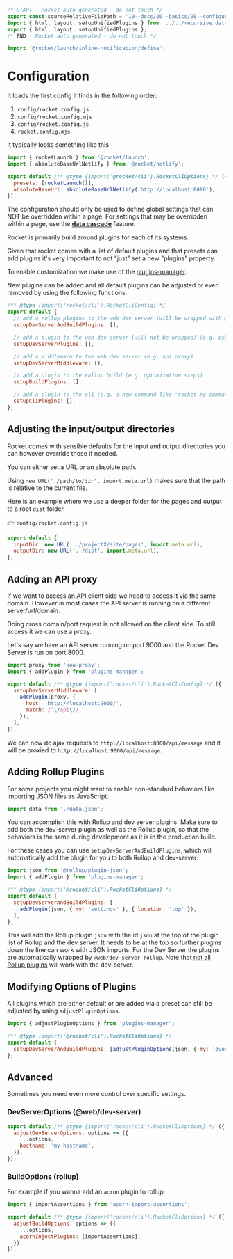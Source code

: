 ```js server
/* START - Rocket auto generated - do not touch */
export const sourceRelativeFilePath = '10--docs/20--basics/90--configuration.rocket.md';
import { html, layout, setupUnifiedPlugins } from '../../recursive.data.js';
export { html, layout, setupUnifiedPlugins };
/* END - Rocket auto generated - do not touch */

import '@rocket/launch/inline-notification/define';
```

# Configuration

It loads the first config it finds in the following order:

1. `config/rocket.config.js`
2. `config/rocket.config.mjs`
3. `config/rocket.config.js`
4. `rocket.config.mjs`

It typically looks something like this

```js
import { rocketLaunch } from '@rocket/launch';
import { absoluteBaseUrlNetlify } from '@rocket/netlify';

export default /** @type {import('@rocket/cli').RocketCliOptions} */ ({
  presets: [rocketLaunch()],
  absoluteBaseUrl: absoluteBaseUrlNetlify('http://localhost:8080'),
});
```

<inline-notification>

The configuration should only be used to define global settings that can NOT be overridden within a page.
For settings that may be overridden within a page, use the [**data cascade**](./30--data-cascade.rocket.md) feature.

</inline-notification>

Rocket is primarily build around plugins for each of its systems.

Given that rocket comes with a list of default plugins and that presets can add plugins it's very important to not "just" set a new "plugins" property.

To enable customization we make use of the [plugins-manager](../../30--tools//10--plugins-manager/10--overview.rocket.md).

New plugins can be added and all default plugins can be adjusted or even removed by using the following functions.

```js
/** @type {import('rocket/cli').RocketCliConfig} */
export default {
  // add a rollup plugins to the web dev server (will be wrapped with @web/dev-server-rollup) AND the rollup build (e.g. enable json importing)
  setupDevServerAndBuildPlugins: [],

  // add a plugin to the web dev server (will not be wrapped) (e.g. esbuild for TypeScript)
  setupDevServerPlugins: [],

  // add a middleware to the web dev server (e.g. api proxy)
  setupDevServerMiddleware: [],

  // add a plugin to the rollup build (e.g. optimization steps)
  setupBuildPlugins: [],

  // add a plugin to the cli (e.g. a new command like "rocket my-command")
  setupCliPlugins: [],
};
```

## Adjusting the input/output directories

Rocket comes with sensible defaults for the input and output directories you can however override those if needed.

You can either set a URL or an absolute path.

<inline-notification>

Using `new URL('./path/to/dir', import.meta.url)` makes sure that the path is relative to the current file.

</inline-notification>

Here is an example where we use a deeper folder for the pages and output to a root `dist` folder.

👉 `config/rocket.config.js`

```js
export default {
  inputDir: new URL('../projectX/site/pages', import.meta.url),
  outputDir: new URL('../dist', import.meta.url),
};
```

## Adding an API proxy

If we want to access an API client side we need to access it via the same domain. 
However in most cases the API server is running on a different server/url/domain.

Doing cross domain/port request is not allowed on the client side.
To still access it we can use a proxy. 

Let's say we have an API server running on port 9000 and the Rocket Dev Server is run on port 8000.

```js
import proxy from 'koa-proxy';
import { addPlugin } from 'plugins-manager';

export default /** @type {import('rocket/cli').RocketCliConfig} */ ({
  setupDevServerMiddleware: [
    addPlugin(proxy, {
      host: 'http://localhost:9000/',
      match: /^\/api\//,
    }),
  ],
});
```

We can now do ajax requests to `http://localhost:8000/api/message` and it will be proxied to `http://localhost:9000/api/message`.

## Adding Rollup Plugins

For some projects you might want to enable non-standard behaviors like importing JSON files as JavaScript.

```js
import data from './data.json';
```

You can accomplish this with Rollup and dev server plugins. Make sure to add both the dev-server plugin as well as the Rollup plugin, so that the behaviors is the same during development as it is in the production build.

For these cases you can use `setupDevServerAndBuildPlugins`, which will automatically add the plugin for you to both Rollup and dev-server:

```js
import json from '@rollup/plugin-json';
import { addPlugin } from 'plugins-manager';

/** @type {import('@rocket/cli').RocketCliOptions} */
export default {
  setupDevServerAndBuildPlugins: [
    addPlugin(json, { my: 'settings' }, { location: 'top' }),
  ],
};
```

This will add the Rollup plugin `json` with the id `json` at the top of the plugin list of Rollup and the dev server. It needs to be at the top so further plugins down the line can work with JSON imports.
For the Dev Server the plugins are automatically wrapped by `@web/dev-server-rollup`. Note that [not all Rollup plugins](https://modern-web.dev/docs/dev-server/plugins/rollup/#compatibility-with-rollup-plugins) will work with the dev-server.

## Modifying Options of Plugins

All plugins which are either default or are added via a preset can still be adjusted by using `adjustPluginOptions`.

```js
import { adjustPluginOptions } from 'plugins-manager';

/** @type {import('@rocket/cli').RocketCliOptions} */
export default {
  setupDevServerAndBuildPlugins: [adjustPluginOptions(json, { my: 'overwrite settings' })],
};
```

## Advanced

Sometimes you need even more control over specific settings.

### DevServerOptions (@web/dev-server)

```js
export default /** @type {import('rocket/cli').RocketCliOptions} */ ({
  adjustDevServerOptions: options => ({
    ...options,
    hostname: 'my-hostname',
  }),
});
```

### BuildOptions (rollup)

For example if you wanna add an `acron` plugin to rollup

```js
import { importAssertions } from 'acorn-import-assertions';

export default /** @type {import('rocket/cli').RocketCliOptions} */ ({
  adjustBuildOptions: options => ({
    ...options,
    acornInjectPlugins: [importAssertions],
  }),
});
```
